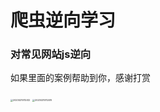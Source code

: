 # 爬虫逆向学习
### 对常见网站js逆向













如果里面的案例帮助到你，感谢打赏

<img src="https://github.com/lk-li/spider_reverse/img/20230215112412.jpg" alt="20230215112412" style="zoom:25%;" />   

<img src="https://github.com/lk-li/spider_reverse/img/20230215112419.jpg" alt="20230215112419" style="zoom:25%;" />
